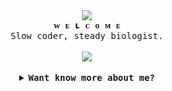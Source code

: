 <div align="center">
  <div align="center">
  <img
    src="https://images-wixmp-ed30a86b8c4ca887773594c2.wixmp.com/f/5bbbd92e-f816-4089-8f08-2d1e00cf1341/db3h6va-c262fdce-e797-4abf-ae12-2842c765b855.png?token=eyJ0eXAiOiJKV1QiLCJhbGciOiJIUzI1NiJ9.eyJzdWIiOiJ1cm46YXBwOjdlMGQxODg5ODIyNjQzNzNhNWYwZDQxNWVhMGQyNmUwIiwiaXNzIjoidXJuOmFwcDo3ZTBkMTg4OTgyMjY0MzczYTVmMGQ0MTVlYTBkMjZlMCIsIm9iaiI6W1t7InBhdGgiOiJcL2ZcLzViYmJkOTJlLWY4MTYtNDA4OS04ZjA4LTJkMWUwMGNmMTM0MVwvZGIzaDZ2YS1jMjYyZmRjZS1lNzk3LTRhYmYtYWUxMi0yODQyYzc2NWI4NTUucG5nIn1dXSwiYXVkIjpbInVybjpzZXJ2aWNlOmZpbGUuZG93bmxvYWQiXX0.LzPCwKmrCXdE093pU4LSn2jUUiJa7gReQr77qrClV8M"
  />
</div>
  <samp>
    <b>ᴡ ᴇ ʟ ᴄ ᴏ ᴍ ᴇ</b>
    <br />
    Slow coder, steady biologist.
  </samp><br>
</div><br>
  <div align="center">
  <img
    src="https://images-wixmp-ed30a86b8c4ca887773594c2.wixmp.com/f/27972bc7-42bb-4e6f-b0d7-695d334c4e5f/dd61q6j-49bc18bc-1b0e-4136-81e9-c0f63c4b683b.png?token=eyJ0eXAiOiJKV1QiLCJhbGciOiJIUzI1NiJ9.eyJzdWIiOiJ1cm46YXBwOjdlMGQxODg5ODIyNjQzNzNhNWYwZDQxNWVhMGQyNmUwIiwiaXNzIjoidXJuOmFwcDo3ZTBkMTg4OTgyMjY0MzczYTVmMGQ0MTVlYTBkMjZlMCIsIm9iaiI6W1t7InBhdGgiOiJcL2ZcLzI3OTcyYmM3LTQyYmItNGU2Zi1iMGQ3LTY5NWQzMzRjNGU1ZlwvZGQ2MXE2ai00OWJjMThiYy0xYjBlLTQxMzYtODFlOS1jMGY2M2M0YjY4M2IucG5nIn1dXSwiYXVkIjpbInVybjpzZXJ2aWNlOmZpbGUuZG93bmxvYWQiXX0.Fj5ZZeEaIPRRz3XkFR8_ANiLFdoq5TG2HViOM3KGyAY"
  />
</div><br>
<details align="center">
  <summary>
    <samp>
      <b>Want know more about me?</b>
    </samp>
  </summary>

  <br />
<div align="center">
  <samp>
    <b>Code runs slower than natural selection, but gets there eventually.</b>
    <br />
    (that means that my profile in progress)
  </samp><br><br>
</div>
  <div align="center">
    <img
      height="125"
      align="center"
      alt="GitHub Stats"
      src="https://github-readme-stats.vercel.app/api/?username=skylertishia&show_icons=true&count_private=true&rank_icon=github&hide_border=true&theme=tokyonight&font=Iosevka"
    />
    <img
      height="125"
      align="center"
      alt="Top Language"
      src="https://github-readme-stats.vercel.app/api/top-langs/?username=skylertishia&layout=compact&hide_border=true&font=Iosevka&langs_count=16&theme=tokyonight"
    />

  <div align="center">
    <p align="center">
      <samp>
        <a href="https://www.instagram.com/SkylerTishia">Instagram</a> +
        <a href="https://x.com/SkylerTishia">Twitter/X</a> +
        <a href="https://www.twitch.tv/skylertishia">Twitch</a> +
        <a href="https://myanimelist.net/profile/SkylerTishia">My Anime List</a> + 
        <a href="https://www.tiktok.com/@skylertishia">TikTok</a>
        メ
      </samp>
    </p>
  </div>
   <div align="center">
    <p align="center">
      <samp>
        ♡ Credtis to <a href="https://www.deviantart.com/bramblebean/art/Divider-Tiny-F2U-796218571">Divider - Tiny</a> +
        <a href="https://www.deviantart.com/dokuyurei/art/tranquility-divider-670968838">Tranquility - Divider</a> ♡
      </samp>
    </p>
  </div>
</details>

<br />
<br />
